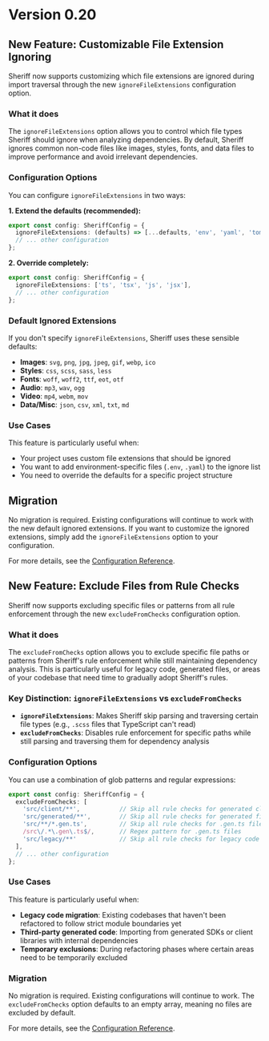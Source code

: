 # Version 0.20

## New Feature: Customizable File Extension Ignoring

Sheriff now supports customizing which file extensions are ignored during import traversal through the new `ignoreFileExtensions` configuration option.

### What it does

The `ignoreFileExtensions` option allows you to control which file types Sheriff should ignore when analyzing dependencies. By default, Sheriff ignores common non-code files like images, styles, fonts, and data files to improve performance and avoid irrelevant dependencies.

### Configuration Options

You can configure `ignoreFileExtensions` in two ways:

**1. Extend the defaults (recommended):**

```typescript
export const config: SheriffConfig = {
  ignoreFileExtensions: (defaults) => [...defaults, 'env', 'yaml', 'toml'],
  // ... other configuration
};
```

**2. Override completely:**

```typescript
export const config: SheriffConfig = {
  ignoreFileExtensions: ['ts', 'tsx', 'js', 'jsx'],
  // ... other configuration
};
```

### Default Ignored Extensions

If you don't specify `ignoreFileExtensions`, Sheriff uses these sensible defaults:

- **Images**: `svg`, `png`, `jpg`, `jpeg`, `gif`, `webp`, `ico`
- **Styles**: `css`, `scss`, `sass`, `less`
- **Fonts**: `woff`, `woff2`, `ttf`, `eot`, `otf`
- **Audio**: `mp3`, `wav`, `ogg`
- **Video**: `mp4`, `webm`, `mov`
- **Data/Misc**: `json`, `csv`, `xml`, `txt`, `md`

### Use Cases

This feature is particularly useful when:

- Your project uses custom file extensions that should be ignored
- You want to add environment-specific files (`.env`, `.yaml`) to the ignore list
- You need to override the defaults for a specific project structure

## Migration

No migration is required. Existing configurations will continue to work with the new default ignored extensions. If you want to customize the ignored extensions, simply add the `ignoreFileExtensions` option to your configuration.

For more details, see the [Configuration Reference](../configuration.md#ignorefileextensions).

## New Feature: Exclude Files from Rule Checks

Sheriff now supports excluding specific files or patterns from all rule enforcement through the new `excludeFromChecks` configuration option.

### What it does

The `excludeFromChecks` option allows you to exclude specific file paths or patterns from Sheriff's rule enforcement while still maintaining dependency analysis. This is particularly useful for legacy code, generated files, or areas of your codebase that need time to gradually adopt Sheriff's rules.

### Key Distinction: `ignoreFileExtensions` vs `excludeFromChecks`

- **`ignoreFileExtensions`**: Makes Sheriff skip parsing and traversing certain file types (e.g., `.scss` files that TypeScript can't read)
- **`excludeFromChecks`**: Disables rule enforcement for specific paths while still parsing and traversing them for dependency analysis

### Configuration Options

You can use a combination of glob patterns and regular expressions:

```typescript
export const config: SheriffConfig = {
  excludeFromChecks: [
    'src/client/**',           // Skip all rule checks for generated client
    'src/generated/**',        // Skip all rule checks for generated files
    'src/**/*.gen.ts',         // Skip all rule checks for .gen.ts files
    /src\/.*\.gen\.ts$/,       // Regex pattern for .gen.ts files
    'src/legacy/**'            // Skip all rule checks for legacy code
  ],
  // ... other configuration
};
```

### Use Cases

This feature is particularly useful when:

- **Legacy code migration**: Existing codebases that haven't been refactored to follow strict module boundaries yet
- **Third-party generated code**: Importing from generated SDKs or client libraries with internal dependencies
- **Temporary exclusions**: During refactoring phases where certain areas need to be temporarily excluded

### Migration

No migration is required. Existing configurations will continue to work. The `excludeFromChecks` option defaults to an empty array, meaning no files are excluded by default.

For more details, see the [Configuration Reference](../configuration.md#excludefromchecks).
